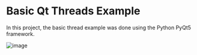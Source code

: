# Basic Qt Threads Example
In this project, the basic thread example was done using the Python PyQt5 framework. 



![image](https://github.com/omrvrl/QtThreads/assets/109516713/1c15ee58-a37d-4d5c-b06c-eb370e84322f)
